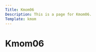 ```yaml
---
Title: Kmom06
Description: This is a page for Kmom06.
Template: kmom
---
```


Kmom06
=======================
